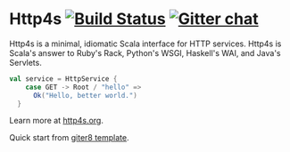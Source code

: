 # Http4s [![Build Status](https://travis-ci.org/http4s/http4s.svg?branch=master)](https://travis-ci.org/http4s/http4s) [![Gitter chat](https://badges.gitter.im/http4s/http4s.png)](https://gitter.im/http4s/http4s)

Http4s is a minimal, idiomatic Scala interface for HTTP services.  Http4s is
Scala's answer to Ruby's Rack, Python's WSGI, Haskell's WAI, and Java's
Servlets.

```scala
val service = HttpService {
    case GET -> Root / "hello" =>
      Ok("Hello, better world.")
  }
```

Learn more at [http4s.org](http://http4s.org/).

Quick start from [giter8 template](http://github.com/http4s/http4s.g8).
